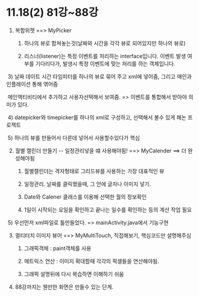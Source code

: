 # 11.18(2) 81강~88강

1. 복합위젯 ==> MyPicker

   1) 하나의 뷰로 합쳐놓는것(날짜와 시간을 각각 뷰로 되어있지만 하나의 뷰로)

   2) 리스너(listener)는 특정 이벤트를 처리하는 interface입니다. 이벤트 발생 여부를 기다리다가, 발생시 특정 이벤트에 맞는 처리를 하는 객체입니다. 


​      3) 날짜 데이트 시간 타임피터를 하나의 뷰로 묶어 주고 xml에 넣어줌, 그리고 매인과 인플레이션 통해 엮어줌

​          메인액티비티에서 추가하고 사용자선택해서 보여줌.  => 이벤트를 통합해서 받아야 의미가 있다. 

​     4) datepicker와 timepicker를 하나의 xml로 구성하고, 선택해서 볼수 있게 해논 프로젝트

​     5) 하나의 뷰를 만들어서 다른데 넣어서 사용할수있다가 핵심



2. 월별 캘린더 만들기  -- 일정관리넣을 떄 사용해야됨!  ==> MyCalender ==> 더 완성해야됨

   1) 월별캘린더는 격자형태로 그리드뷰를 사용하는 가장 대표적인 뷰

   2) 일정관리. 날짜를 클릭했을때, 그 안에 글자나 이미지 넣기.

   3) Date와 Calener 클래스를 이용해 선택한 월의 정보확인

   4) 1일이 시작되는 요일을 확인하고 끝나는 일수를 확인하는 등의 계산 작업 필요

​       5) 우선먼저 xml파일로 틀만들었다. => mainActivity.java에서 기능구현



3. 멀티터치 이미지 뷰어 ==> MyMultiTouch, 직접해보기, 핵심코드만 설명해주심

   1) 그래픽객체 : paint객체를 사용

   2) 매트릭스 연산 : 이미지 확대할때 각각의 픽셀들을 연산해야됨. 

   3) 그래픽 설명뒤에 다시 복습하면 이해하기 쉬움



4. 88강까지는 웬만한 화면은 만들수 있는 단계.